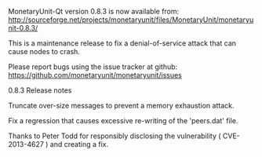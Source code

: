 MonetaryUnit-Qt version 0.8.3 is now available from:
  http://sourceforge.net/projects/monetaryunit/files/MonetaryUnit/monetaryunit-0.8.3/

This is a maintenance release to fix a denial-of-service attack that
can cause nodes to crash.

Please report bugs using the issue tracker at github:
  https://github.com/monetaryunit/monetaryunit/issues

0.8.3 Release notes

Truncate over-size messages to prevent a memory exhaustion attack.

Fix a regression that causes excessive re-writing of the 'peers.dat' file.


Thanks to Peter Todd for responsibly disclosing the vulnerability
( CVE-2013-4627 ) and creating a fix.
